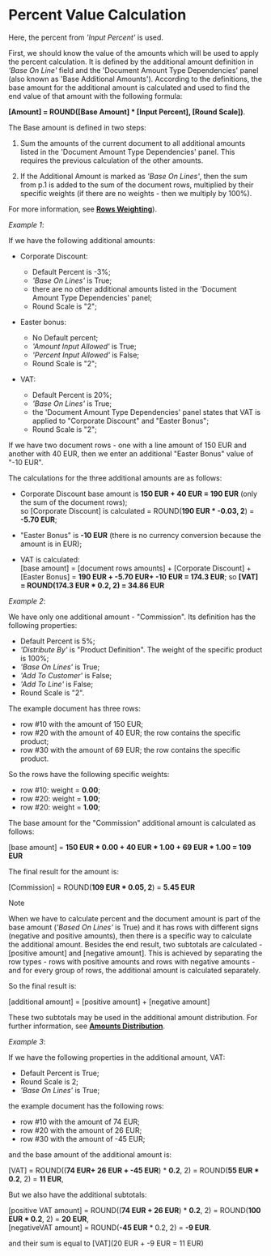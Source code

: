 # Percent Value Calculation

Here, the percent from _'Input Percent'_ is used. 

First, we should know the value of the amounts which will be used to apply the percent calculation. It is defined by the additional amount definition in _'Base On Line'_ field and the 'Document Amount Type Dependencies' panel (also known as 'Base Additional Amounts'). According to the definitions, the base amount for the additional amount is calculated and used to find the end value of that amount with the following formula:
 
**[Amount] = ROUND([Base Amount] * [Input Percent], [Round Scale])**.
 
The Base amount is defined in two steps:

1. Sum the amounts of the current document to all additional amounts listed in the 'Document Amount Type Dependencies' panel. This requires the previous calculation of the other amounts.

2. If the Additional Amount is marked as _'Base On Lines'_, then the sum from p.1 is added to the sum of the document rows, multiplied by their specific weights (if there are no weights - then we multiply by 100%). 

For more information, see **[Rows Weighting](https://github.com/ErpNetDocs/tech/blob/master/advanced/documents/additional-amounts/rows-weighting.md)**).


*Example 1*:

If we have the following additional amounts:

- Corporate Discount:

    - Default Percent is -3%;
    - _'Base On Lines'_ is True;
    - there are no other additional amounts listed in the 'Document Amount Type Dependencies' panel;
    - Round Scale is "2";
    
- Easter bonus:

    - No Default percent;
    - _'Amount Input Allowed'_ is True;
    - _'Percent Input Allowed'_ is False;
    - Round Scale is "2";
    
- VAT:

    - Default Percent is 20%;
    - _'Base On Lines'_ is True;
    - the 'Document Amount Type Dependencies' panel states that VAT is applied to "Corporate Discount" and "Easter Bonus";
    - Round Scale is "2";
 
If we have two document rows - one with a line amount of 150 EUR and another with 40 EUR, then we enter an additional "Easter Bonus" value of "-10 EUR". 

The calculations for the three additional amounts are as follows:

- Corporate Discount base amount is **150 EUR + 40 EUR = 190 EUR** (only the sum of the document rows);</br> so [Corporate Discount] is calculated = ROUND(**190 EUR * -0.03, 2**) = **-5.70 EUR**;

- "Easter Bonus" is **-10 EUR** (there is no currency conversion because the amount is in EUR);
- VAT is calculated:</br>
[base amount] = [document rows amounts] + [Corporate Discount] + [Easter Bonus]  = **190 EUR + -5.70 EUR+ -10 EUR = 174.3 EUR**; so **[VAT] = ROUND(174.3 EUR * 0.2, 2) = 34.86 EUR**
 
 
*Example 2*:

We have only one additional amount - "Commission". Its definition has the following properties:

- Default Percent is 5%;
- _'Distribute By'_ is "Product Definition". The weight of the specific product is 100%;
- _'Base On Lines'_ is True;
- _'Add To Customer'_ is False;
- _'Add To Line'_ is False;
- Round Scale is "2".

The example document has three rows:

- row #10 with the amount of 150 EUR;
- row #20 with the amount of 40 EUR; the row contains the specific product;
- row #30 with the amount of 69 EUR; the row contains the specific product.

So the rows have the following specific weights:

- row #10: weight = **0.00**;
- row #20: weight = **1.00**;
- row #20: weight = **1.00**;
 
The base amount for the "Commission" additional amount is calculated as follows:

[base amount] = **150 EUR * 0.00 + 40 EUR * 1.00 + 69 EUR * 1.00 = 109 EUR**

The final result for the amount is:

[Commission] = ROUND(**109 EUR * 0.05, 2**) = **5.45 EUR**

>[!NOTE]
> When we have to calculate percent and the document amount is part of the base amount (_'Based On Lines'_ is True) and it has rows with different signs (negative and positive amounts), then there is a specific way to calculate the additional amount. Besides the end result, two subtotals are calculated - [positive amount] and [negative amount]. This is achieved by separating the row types - rows with positive amounts and rows with negative amounts - and for every group of rows, the additional amount is calculated separately. 
> 
> So the final result is:
> 
> [additional amount] = [positive amount] + [negative amount]
> 
 These two subtotals may be used in the additional amount distribution. For further information, see **[Amounts Distribution](https://github.com/ErpNetDocs/tech/blob/011b4e20c2f19c3fe62779e947d92025ae20932b/advanced/documents/additional-amounts/amounts-distribution/index.md)**.

*Example 3*:

If we have the following properties in the additional amount, VAT:

- Default Percent is True;
- Round Scale is 2;
- _'Base On Lines'_ is True;

the example document has the following rows:

- row #10 with the amount of 74 EUR;
- row #20 with the amount of 26 EUR;
- row #30 with the amount of -45 EUR;
 
and the base amount of the additional amount is:

[VAT] = ROUND((**74 EUR+ 26 EUR + -45 EUR**) * **0.2**, 2) = ROUND(**55 EUR * 0.2**, 2) = **11 EUR**,

But we also have the additional subtotals:

[positive VAT amount] = ROUND((**74 EUR + 26 EUR**) * **0.2**, 2) = ROUND(**100 EUR * 0.2**, 2) = **20 EUR**,<br>
[negativeVAT amount] = ROUND(**-45 EUR** * 0.2, 2) = **-9 EUR**.

and their sum is equal to [VAT](20 EUR + -9 EUR = 11 EUR)



